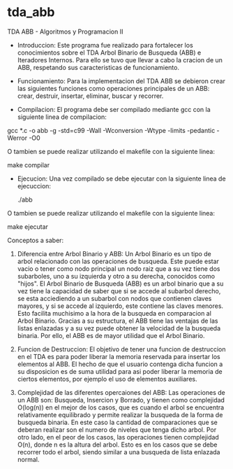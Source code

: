 # tda_abb
TDA ABB - Algoritmos y Programacion II

- Introduccion:
Este programa fue realizado para fortalecer los conocimientos sobre el TDA Arbol Binario de Busqueda (ABB) e Iteradores Internos. Para ello se tuvo que llevar a cabo la cracion de un ABB, respetando sus caracteristicas de funcionamiento.

- Funcionamiento:
Para la implementacion del TDA ABB se debieron crear las siguientes funciones
como operaciones principales de un ABB: crear, destruir, insertar, eliminar, 
buscar y recorrer. 

- Compilacion:
El programa debe ser compilado mediante gcc con la siguiente linea de compilacion:

gcc *.c -o abb -g -std=c99 -Wall -Wconversion -Wtype -limits -pedantic -Werror -O0

O tambien se puede realizar utilizando el makefile con la siguiente linea:

   make compilar
   
- Ejecucion:
Una vez compilado se debe ejecutar con la siguiente linea de ejecuccion:

   ./abb
   
O tambien se puede realizar utilizando el makefile con la siguiente linea:

   make ejecutar
   
   
Conceptos a saber:

   1. Diferencia entre Arbol Binario y ABB:
      Un Arbol Binario es un tipo de arbol relacionado con las operaciones de busqueda.
      Este puede estar vacio o tener como nodo principal un nodo raiz que a su vez tiene
      dos subarboles, uno a su izquierda y otro a su derecha, conocidos como "hijos". El
      Arbol Binario de Busqueda (ABB) es un arbol binario que a su vez tiene la capacidad
      de saber que si se accede al subarbol derecho, se esta acciediendo a un subarbol con
      nodos que contienen claves mayores, y si se accede al izquierdo, este contiene las 
      claves menores. Esto facilita muchisimo a la hora de la busqueda en comparacion al
      Arbol Binario. Gracias a su estructura, el ABB tiene las ventajas de las listas 
      enlazadas y a su vez puede obtener la velocidad de la busqueda binaria. Por ello,
      el ABB es de mayor utilidad que el Arbol Binario.

   2. Funcion de Destruccion:
      El objetivo de tener una funcion de destruccion en el TDA es para poder liberar la memoria 
      reservada para insertar los elementos al ABB. El hecho de que el usuario contenga dicha
      funcion a su disposicion es de suma utilidad para asi poder liberar la memoria de
      ciertos elementos, por ejemplo el uso de elementos auxiliares.

   3. Complejidad de las diferentes opercaiones del ABB:
      Las operaciones de un ABB son: Busqueda, Insercion y Borrado, y tienen como complejidad
      O(log(n)) en el mejor de los casos, que es cuando el arbol se encuentra relativamente
      equilibrado y permite realizar la busqueda de la forma de busqueda binaria. En este caso
      la cantidad de comparaciones que se deberan realizar son el numero de niveles que tenga
      dicho arbol. Por otro lado, en el peor de los casos, las operaciones tienen complejidad
      O(n), donde n es la altura del arbol. Esto es en los casos que se debe recorrer todo el
      arbol, siendo similar a una busqueda de lista enlazada normal.
